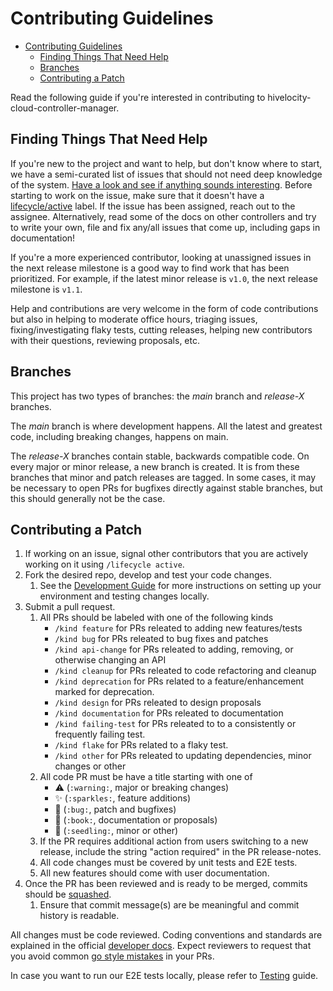 # Contributing Guidelines
<!-- START doctoc generated TOC please keep comment here to allow auto update -->
<!-- DON'T EDIT THIS SECTION, INSTEAD RE-RUN doctoc TO UPDATE -->

- [Contributing Guidelines](#contributing-guidelines)
  - [Finding Things That Need Help](#finding-things-that-need-help)
  - [Branches](#branches)
  - [Contributing a Patch](#contributing-a-patch)

<!-- END doctoc generated TOC please keep comment here to allow auto update -->

Read the following guide if you're interested in contributing to hivelocity-cloud-controller-manager.

## Finding Things That Need Help

If you're new to the project and want to help, but don't know where to start, we have a semi-curated list of issues that should not need deep knowledge of the system. [Have a look and see if anything sounds interesting](https://github.com/hivelocity/hivelocity-cloud-controller-manager/issues?q=is%3Aopen+is%3Aissue+label%3A%22good+first+issue%22). 
Before starting to work on the issue, make sure that it doesn't have a [lifecycle/active](https://github.com/hivelocity/hivelocity-cloud-controller-manager/labels/lifecycle%2Factive) label. If the issue has been assigned, reach out to the assignee.
Alternatively, read some of the docs on other controllers and try to write your own, file and fix any/all issues that come up, including gaps in documentation!

If you're a more experienced contributor, looking at unassigned issues in the next release milestone is a good way to find work that has been prioritized. For example, if the latest minor release is `v1.0`, the next release milestone is `v1.1`.

Help and contributions are very welcome in the form of code contributions but also in helping to moderate office hours, triaging issues, fixing/investigating flaky tests, cutting releases, helping new contributors with their questions, reviewing proposals, etc.


## Branches

This project has two types of branches: the *main* branch and
*release-X* branches.

The *main* branch is where development happens. All the latest and
greatest code, including breaking changes, happens on main.

The *release-X* branches contain stable, backwards compatible code. On every
major or minor release, a new branch is created. It is from these
branches that minor and patch releases are tagged. In some cases, it may
be necessary to open PRs for bugfixes directly against stable branches, but
this should generally not be the case.

## Contributing a Patch

1. If working on an issue, signal other contributors that you are actively working on it using `/lifecycle active`.
2. Fork the desired repo, develop and test your code changes.
    1. See the [Development Guide](docs/developers/development.md) for more instructions on setting up your environment and testing changes locally.
3. Submit a pull request.
    1. All PRs should be labeled with one of the following kinds
         - `/kind feature` for PRs releated to adding new features/tests
         - `/kind bug` for PRs releated to bug fixes and patches
         - `/kind api-change` for PRs releated to adding, removing, or otherwise changing an API
         - `/kind cleanup` for PRs releated to code refactoring and cleanup
         - `/kind deprecation` for PRs related to a feature/enhancement marked for deprecation.
         - `/kind design` for PRs releated to design proposals
         - `/kind documentation` for PRs releated to documentation
         - `/kind failing-test` for PRs releated to to a consistently or frequently failing test.
         - `/kind flake` for PRs related to a flaky test.
         - `/kind other` for PRs releated to updating dependencies, minor changes or other
    2.  All code PR must be have a title starting with one of
        - ⚠️ (`:warning:`, major or breaking changes)
        - ✨ (`:sparkles:`, feature additions)
        - 🐛 (`:bug:`, patch and bugfixes)
        - 📖 (`:book:`, documentation or proposals)
        - 🌱 (`:seedling:`, minor or other)
    3. If the PR requires additional action from users switching to a new release, include the string "action required" in the PR release-notes.
    4. All code changes must be covered by unit tests and E2E tests.
    5. All new features should come with user documentation.
4. Once the PR has been reviewed and is ready to be merged, commits should be [squashed](https://github.com/kubernetes/community/blob/master/contributors/guide/github-workflow.md#squash-commits).
    1. Ensure that commit message(s) are be meaningful and commit history is readable.

All changes must be code reviewed. Coding conventions and standards are explained in the official [developer docs](https://github.com/kubernetes/community/tree/master/contributors/devel). Expect reviewers to request that you avoid common [go style mistakes](https://github.com/golang/go/wiki/CodeReviewComments) in your PRs.

In case you want to run our E2E tests locally, please refer to [Testing](docs/developers/development.md#submitting-prs-and-testing) guide. 
